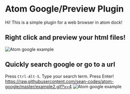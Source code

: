 # Atom Google/Preview Plugin

Hi! This is a simple plugin for a web browser in atom dock! 

## Right click and preview your html files!

![Atom google example](https://github.com/sean-codes/atom-browser/raw/master/example.gif?v=2)

## Quickly search google or go to a url

Press `Ctrl-Alt-S`. Type your search term. Press Enter!
https://raw.githubusercontent.com/sean-codes/atom-google/master/example2.gif?v=4
![Atom google example](https://raw.githubusercontent.com/sean-codes/atom-google/master/example2.gif?v=4)
